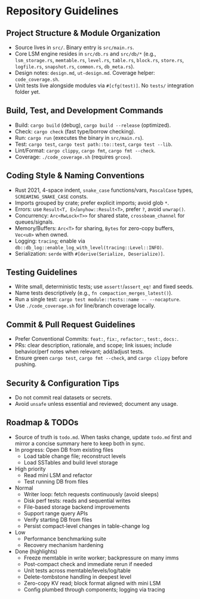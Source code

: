# Repository Guidelines

## Project Structure & Module Organization
- Source lives in `src/`. Binary entry is `src/main.rs`.
- Core LSM engine resides in `src/db.rs` and `src/db/*` (e.g., `lsm_storage.rs`, `memtable.rs`, `level.rs`, `table.rs`, `block.rs`, `store.rs`, `logfile.rs`, `snapshot.rs`, `common.rs`, `db_meta.rs`).
- Design notes: `design.md`, `ut-design.md`. Coverage helper: `code_coverage.sh`.
- Unit tests live alongside modules via `#[cfg(test)]`. No `tests/` integration folder yet.


## Build, Test, and Development Commands
- Build: `cargo build` (debug), `cargo build --release` (optimized).
- Check: `cargo check` (fast type/borrow checking).
- Run: `cargo run` (executes the binary in `src/main.rs`).
- Test: `cargo test`, `cargo test path::to::test`, `cargo test --lib`.
- Lint/Format: `cargo clippy`, `cargo fmt`, `cargo fmt --check`.
- Coverage: `./code_coverage.sh` (requires `grcov`).

## Coding Style & Naming Conventions
- Rust 2021, 4-space indent, `snake_case` functions/vars, `PascalCase` types, `SCREAMING_SNAKE_CASE` consts.
- Imports grouped by crate; prefer explicit imports; avoid glob `*`.
- Errors: use `Result<T, E>`/`anyhow::Result<T>`, prefer `?`, avoid `unwrap()`.
- Concurrency: `Arc<RwLock<T>>` for shared state, `crossbeam_channel` for queues/signals.
- Memory/Buffers: `Arc<T>` for sharing, `Bytes` for zero-copy buffers, `Vec<u8>` when owned.
- Logging: `tracing`; enable via `db::db_log::enable_log_with_level(tracing::Level::INFO)`.
- Serialization: `serde` with `#[derive(Serialize, Deserialize)]`.

## Testing Guidelines
- Write small, deterministic tests; use `assert!`/`assert_eq!` and fixed seeds.
- Name tests descriptively (e.g., `fn compaction_merges_latest()`).
- Run a single test: `cargo test module::tests::name -- --nocapture`.
- Use `./code_coverage.sh` for line/branch coverage locally.

## Commit & Pull Request Guidelines
- Prefer Conventional Commits: `feat:`, `fix:`, `refactor:`, `test:`, `docs:`.
- PRs: clear description, rationale, and scope; link issues; include behavior/perf notes when relevant; add/adjust tests.
- Ensure green `cargo test`, `cargo fmt --check`, and `cargo clippy` before pushing.

## Security & Configuration Tips
- Do not commit real datasets or secrets.
- Avoid `unsafe` unless essential and reviewed; document any usage.

## Roadmap & TODOs
- Source of truth is `todo.md`. When tasks change, update `todo.md` first and mirror a concise summary here to keep both in sync.
- In progress: Open DB from existing files
  - Load table change file; reconstruct levels
  - Load SSTables and build level storage
- High priority
  - Read mini LSM and refactor
  - Test running DB from files
- Normal
  - Writer loop: fetch requests continuously (avoid sleeps)
  - Disk perf tests: reads and sequential writes
  - File-based storage backend improvements
  - Support range query APIs
  - Verify starting DB from files
  - Persist compact-level changes in table-change log
- Low
  - Performance benchmarking suite
  - Recovery mechanism hardening
- Done (highlights)
  - Freeze memtable in write worker; backpressure on many imms
  - Post-compact check and immediate rerun if needed
  - Unit tests across memtable/levels/log/table
  - Delete-tombstone handling in deepest level
  - Zero-copy KV read; block format aligned with mini LSM
  - Config plumbed through components; logging via tracing
